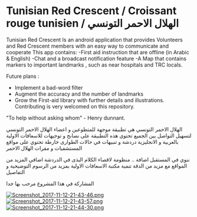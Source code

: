 # Tunisian Red Crescent / Croissant rouge tunisien / الهلال الاحمر التونسي


Tunisian Red Crescent Is an android application that provides Volunteers and Red Crescent members with an easy way to communicate and cooperate
This app contains:
  -First aid instruction that are offline (in Arabic & English)
  -Chat and a broadcast notification feature
  -A Map that contains markers to important landmarks , such as near hospitals and TRC locals.

Future plans :
  - Implement a bad-word filter
  - Augment the accuracy and the number of landmarks
  - Grow the First-aid library with further details and illustrations.
Contributing is very welcomed on this repository.

"To help without asking whom" - Henry dunnant.

الهلال الاحمر التونسي هي تطبيقة موجهة للمتطوعين و اعضاء الهلال الاحمر التونسي لتسهيل التواصل بين الجميع
تحتوي هذه التطبيقة على
نصاىح و توجيهات للاسعافات الاولية بالعربية و الانجليزية
دردشة و تنبيهات في حالات الطوارى
خارطة تحتوي على مواقع المستشفيات و مقرات الهلال الاحمر

ننوي في المستقبل اضافة ..
منظومة لاقصاء الكلام البذى في الدردشة
اضافي المزيد من المواقع مع مزيد من الدقة
تنمية مكتبة الاسعافات الاولية بمزيد من الرسوم التوضيحية و التفاصيل

المشاركة في هذا المشروع مرحب بها جدا 

[![Screenshot_2017-11-12-21-43-46.png](https://s1.postimg.org/7ona21tf4f/Screenshot_2017-11-12-21-43-46.png)](https://postimg.org/image/6zu0i15w3v/)
[![Screenshot_2017-11-12-21-43-57.png](https://s1.postimg.org/1of3xbxypb/Screenshot_2017-11-12-21-43-57.png)](https://postimg.org/image/5invgafwmj/)
[![Screenshot_2017-11-12-21-44-30.png](https://s1.postimg.org/13i7p77nsv/Screenshot_2017-11-12-21-44-30.png)](https://postimg.org/image/2rrkmdxxyz/)
